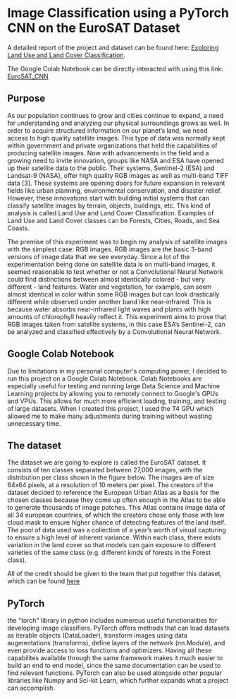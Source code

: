 # Image Classification using a PyTorch CNN on the EuroSAT Dataset 
A detailed report of the project and dataset can be found here: [Exploring Land Use and Land Cover Classification](https://docs.google.com/document/d/1igTPbtshiK5AX-1xFavrqxmlSK0C1rMxwJOQ6TucVMA/edit?usp=sharing). 

The Google Colab Notebook can be directly interacted with using this link: [EuroSAT_CNN](https://colab.research.google.com/drive/1Tgy1JURZ98NB78BDGqpVsikoPQ-t-4RY?usp=sharing)

## Purpose 
As our population continues to grow and cities continue to expand, a need for understanding and analyzing our physical surroundings grows as well. In order to acquire structured information on our planet’s land, we need access to high quality satellite images. This type of data was normally kept within government and private organizations that held the capabilities of producing satellite images. Now with advancements in the field and a growing need to invite innovation, groups like NASA and ESA have opened up their satellite data to the public. Their systems, Sentinel-2 (ESA) and Landsat-9 (NASA), offer high quality RGB images as well as multi-band TIFF data [3]. These systems are opening doors for future expansion in relevant fields like urban planning, environmental conservation, and disaster relief. However, these innovations start with building initial systems that can classify satellite images by terrain, objects, buildings, etc. This kind of analysis is called Land Use and Land Cover Classification. Examples of Land Use and Land Cover classes can be Forests, Cities, Roads, and Sea Coasts. 

The premise of this experiment was to begin my analysis of satellite images with the simplest case: RGB images. RGB images are the basic 3-band versions of image data that we see everyday. Since a lot of the experimentation being done on satellite data is on multi-band images, it seemed reasonable to test whether or not a Convolutional Neural Network could find distinctions between almost identically colored - but very different - land features. Water and vegetation, for example, can seem almost identical in color within some RGB images but can look drastically different while observed under another band like near-infrared. This is because water absorbs near-infrared light waves and plants with high amounts of chlorophyll heavily reflect it. This experiment aims to prove that RGB images taken from satellite systems, in this case ESA’s Sentinel-2, can be analyzed and classified effectively by a Convolutional Neural Network. 

## Google Colab Notebook
Due to limitations in my personal computer's computing power, I decided to run this project on a Google Colab Notebook. Colab Notebooks are 
especially useful for testing and running large Data Science and Machine Learning projects by allowing you to remotely connect to Google's
GPUs and VPUs. This allows for much more efficient loading, training, and testing of large datasets. 
When I created this project, I used the T4 GPU which allowed me to make many adjustments during training without wasting unnecessary time. 

## The dataset
The dataset we are going to explore is called the EuroSAT dataset. It consists of ten classes separated between 27,000 images, with the distribution per class shown in the figure below. The images are of size 64x64 pixels, at a resolution of 10 meters per pixel. The creators of the dataset decided to reference the European Urban Atlas as a basis for the chosen classes because they come up often enough in the Atlas to be able to generate thousands of image patches. This Atlas contains image data of all 34 european countries, of which the creators chose only those with low cloud mask to ensure higher chance of detecting features of the land itself. The pool of data used was a collection of a year’s worth of visual capturing to ensure a high level of inherent variance. Within each class, there exists variation in the land cover so that models can gain exposure to different varieties of the same class (e.g. different kinds of forests in the Forest class).

All of the credit should be given to the team that put together this dataset, which can be found [here](https://github.com/phelber/eurosat#) 

## PyTorch
the "torch" library in python includes numerous useful functionalities for developing image classifiers. PyTorch offers methods that can load datasets as iterable objects (DataLoader), transform images using data augmentations (transforms), define layers of the network (nn.Module), and even provide access to loss functions and optimizers. Having all these capabilites available through the same framework makes it much easier to build an end to end model, since the same documentation can be used to find relevant functions. PyTorch can also be used alongside other popular libraries like Numpy and Sci-kit Learn, which further expands what a project can accomplish.

